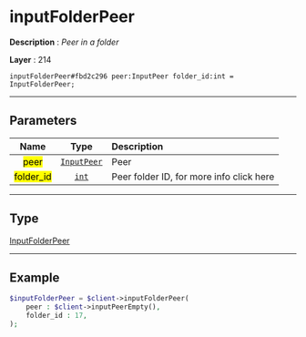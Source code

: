 # inputFolderPeer

**Description** : *Peer in a folder*

**Layer** : 214

```tl
inputFolderPeer#fbd2c296 peer:InputPeer folder_id:int = InputFolderPeer;
```

---

## Parameters

| Name | Type | Description |
| :---: | :---: | :--- |
| <mark>peer</mark> | [`InputPeer`](type/InputPeer) | Peer |
| <mark>folder_id</mark> | [`int`](type/int) | Peer folder ID, for more info click here |

---

## Type

[InputFolderPeer](type/InputFolderPeer)

---

## Example

```php
$inputFolderPeer = $client->inputFolderPeer(
	peer : $client->inputPeerEmpty(),
	folder_id : 17,
);
```